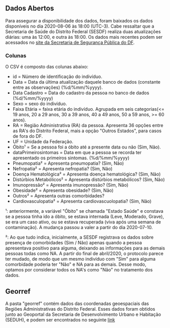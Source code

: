 ## Dados Abertos
Para assegurar a disponibilidade dos dados, foram baixados os dados disponíveis no dia 2020-08-06 às 18:00 (UTC-3). Cabe ressaltar que a Secretaria de Saúde do Distrito Federal (SESDF) realiza duas atualizações diárias: uma às 12:00, e outra às 18:00.
Os dados mais recentes podem ser acessados no [site da Secretaria de Segurança Pública do DF](https://covid19.ssp.df.gov.br/resources/dados/dados-abertos.csv?param=[random]). 

### Colunas
O CSV é composto das colunas abaixo:

* id = Número de identificação do indivíduo.
* Data = Data da última atualização daquele banco de dados (constante entre as observações) (%d/%mm/%yyyy).
* Data Cadastro = Data do cadastro da pessoa no banco de dados (%d/%mm/%yyyy)
* Sexo = sexo do indivíduo.
* Faixa Etária = faixa etária do indivíduo. Agrupada em seis categorias(<= 19 anos, 20 a 29 anos, 30 a 39 anos, 40 a 49 anos, 50 a 59 anos, >= 60 anos).
* RA = Região Administrativa (RA) da pessoa. Apresenta 36 opções entre as RA's do Distrito Federal, mais a opção "Outros Estados", para casos de fora do DF.
* UF = Unidade da Federação.
* Óbito¹ = Se a pessoa foi a óbito até a presente data ou não (Sim, Não).
* dataPrimeirosintomas = Data em que a pessoa se recorda ter apresentado os primeiros sintomas. (%d/%mm/%yyyy)
* Pneumopatia² = Apresenta pneumopatia? (Sim, Não)
* Nefropatia² = Apresenta nefropatia? (Sim, Não)
* Doença Hematológica² = Apresenta doença hematológica? (Sim, Não)
* Distúrbios Metabólicos² = Apresenta distúrbios metabólicos? (Sim, Não)
* Imunopressão² = Apresenta imunopressão? (Sim, Não)
* Obesidade² = Apresenta obesidade? (Sim, Não)
* Outros² = Apresenta outras comorbidades?
* Cardiovasculopatia² = Apresenta cardiovascuolopatia? (Sim, Não)


¹: anteriormente, a variável "Óbito" se chamada "Estado Saúde" e constava se a pessoa tinha ido a óbito, se estava internada (Leve, Moderado, Grave), se era um caso ativo, ou se estava recuperada (viva após uma semana de contaminação). A mudança passou a valer a partir do dia 2020-07-10.

²: Ao que tudo indica, inicialmente, a SESDF registrava os dados sobre presença de comorbidades (Sim / Não) apenas quando a pessoa apresentava positivo para alguma, deixando as informações para as demais pessoas todas como NA. A partir do final de abril/2020, o protocolo parece ter mudado, de modo que um mesmo indivíduo com "Sim" para alguma comorbidade poderia ter "Não" e NA para as demais. Desse modo, optamos por considerar todos os NA's como "Não" no tratamento dos dados.


## Georref
A pasta "georref" contém dados das coordenadas geoespaciais das Regiões Administrativas do Distrito Federal. Esses dados foram obtidos junto ao Geoportal da Secretaria de Desenvolvimento Urbano e Habitação (SEDUH), e podem ser encontrados no seguinte [link](https://www.geoportal.seduh.df.gov.br/mapa/#)